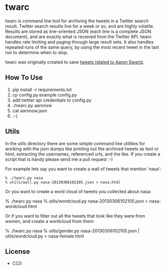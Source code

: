 twarc
=====

twarc is command line tool for archiving the tweets in a Twitter search result.
Twitter search results live for a week or so, and are highly volatile. Results 
are stored as line-oriented JSON (each line is a complete JSON document), and 
are exactly what is received from the Twitter API.  twarc handles rate limiting 
and paging through large result sets. It also handles repeated runs of the same
query, by using the most recent tweet in the last run to determine when to 
stop.

twarc was originally created to save [tweets related to Aaron Swartz](http://archive.org/details/AaronswRelatedTweets).

How To Use
----------

1. pip install -r requirements.txt
1. cp config.py.example config.py
1. add twitter api credentials to config.py
1. ./twarc.py aaronsw
1. cat aaronsw.json
1. :-(

Utils
-----

In the utils directory there are some simple command line utilities for 
working with the json dumps like printing out the archived tweets as text 
or html, extracting the usernames, referenced urls, and the like.  If you 
create a script that is handy please send me a pull request :-)

For example lets say you want to create a wall of tweets that mention 'nasa':

    % ./twarc.py nasa
    % utils/wall.py nasa-20130306102105.json > nasa.html

Or you want to create a word cloud of tweets you collected about nasa:

   % ./twarc.py nasa
   % utils/wordcloud.py nasa-20130306102105.json > nasa-wordcloud.html

Or if you want to filter out all the tweets that look like they were from 
women, and create a wordcloud from them:

   % ./twarc.py nasa
   % utils/gender.py nasa-20130306102105.json | utils/wordcloud.py > nasa-female.html

License
-------

* CC0
